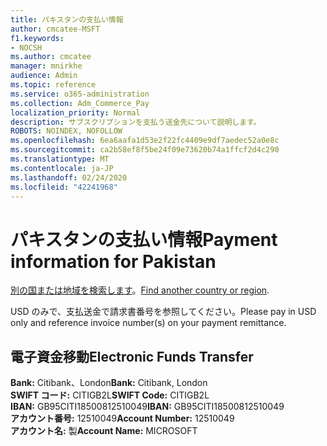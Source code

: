 ```yaml
---
title: パキスタンの支払い情報
author: cmcatee-MSFT
f1.keywords:
- NOCSH
ms.author: cmcatee
manager: mnirkhe
audience: Admin
ms.topic: reference
ms.service: o365-administration
ms.collection: Adm_Commerce_Pay
localization_priority: Normal
description: サブスクリプションを支払う送金先について説明します。
ROBOTS: NOINDEX, NOFOLLOW
ms.openlocfilehash: 6ea6aafa1d53e2f22fc4409e9df7aedec52a0e8c
ms.sourcegitcommit: ca2b58ef8f5be24f09e73620b74a1ffcf2d4c290
ms.translationtype: MT
ms.contentlocale: ja-JP
ms.lasthandoff: 02/24/2020
ms.locfileid: "42241968"
---
```

# <a name="payment-information-for-pakistan"></a><span data-ttu-id="276b0-103">パキスタンの支払い情報</span><span class="sxs-lookup"><span data-stu-id="276b0-103">Payment information for Pakistan</span></span>

<span data-ttu-id="276b0-104">[別の国または地域を検索します](../billing-and-payments/pay-for-your-subscription.md)。</span><span class="sxs-lookup"><span data-stu-id="276b0-104">[Find another country or region](../billing-and-payments/pay-for-your-subscription.md).</span></span>

<span data-ttu-id="276b0-105">USD のみで、支払送金で請求書番号を参照してください。</span><span class="sxs-lookup"><span data-stu-id="276b0-105">Please pay in USD only and reference invoice number(s) on your payment remittance.</span></span>

## <a name="electronic-funds-transfer"></a><span data-ttu-id="276b0-106">電子資金移動</span><span class="sxs-lookup"><span data-stu-id="276b0-106">Electronic Funds Transfer</span></span>

<span data-ttu-id="276b0-107">**Bank:** Citibank、London</span><span class="sxs-lookup"><span data-stu-id="276b0-107">**Bank:** Citibank, London</span></span>  
<span data-ttu-id="276b0-108">**SWIFT コード:** CITIGB2L</span><span class="sxs-lookup"><span data-stu-id="276b0-108">**SWIFT Code:** CITIGB2L</span></span>  
<span data-ttu-id="276b0-109">**IBAN:** GB95CITI18500812510049</span><span class="sxs-lookup"><span data-stu-id="276b0-109">**IBAN:** GB95CITI18500812510049</span></span>  
<span data-ttu-id="276b0-110">**アカウント番号:** 12510049</span><span class="sxs-lookup"><span data-stu-id="276b0-110">**Account Number:** 12510049</span></span>  
<span data-ttu-id="276b0-111">**アカウント名:** 製</span><span class="sxs-lookup"><span data-stu-id="276b0-111">**Account Name:** MICROSOFT</span></span>  